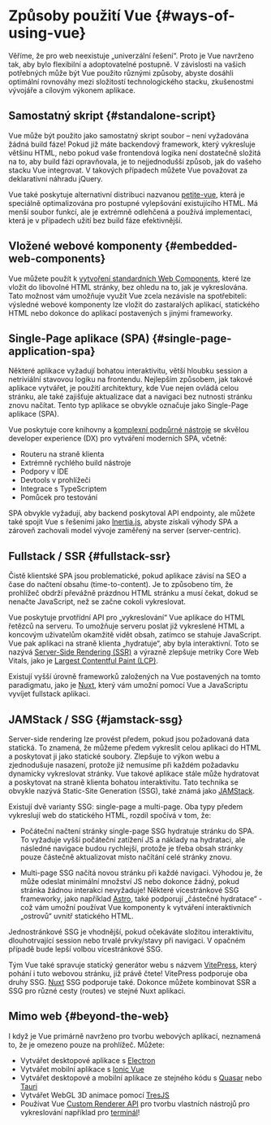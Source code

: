 # Způsoby použití Vue {#ways-of-using-vue}

Věříme, že pro web neexistuje „univerzální řešení“. Proto je Vue navrženo tak, aby bylo flexibilní a adoptovatelné postupně. V závislosti na vašich potřebných může být Vue použito různými způsoby, abyste dosáhli optimální rovnováhy mezi složitostí technologického stacku, zkušenostmi vývojáře a cílovým výkonem aplikace.

## Samostatný skript {#standalone-script}

Vue může být použito jako samostatný skript soubor – není vyžadována žádná build fáze! Pokud již máte backendový framework, který vykresluje většinu HTML, nebo pokud vaše frontendová logika není dostatečně složitá na to, aby build fázi opravňovala, je to nejjednodušší způsob, jak do vašeho stacku Vue integrovat. V takových případech můžete Vue považovat za deklarativní náhradu jQuery.

Vue také poskytuje alternativní distribuci nazvanou [petite-vue](https://github.com/vuejs/petite-vue), která je speciálně optimalizována pro postupné vylepšování existujícího HTML. Má menší soubor funkcí, ale je extrémně odlehčená a používá implementaci, která je v případech užití bez build fáze efektivnější.

## Vložené webové komponenty {#embedded-web-components}

Vue můžete použít k [vytvoření standardních Web Components](/guide/extras/web-components), které lze vložit do libovolné HTML stránky, bez ohledu na to, jak je vykreslována. Tato možnost vám umožňuje využít Vue zcela nezávisle na spotřebiteli: výsledné webové komponenty lze vložit do zastaralých aplikací, statického HTML nebo dokonce do aplikací postavených s&nbsp;jinými frameworky.

## Single-Page aplikace (SPA) {#single-page-application-spa}

Některé aplikace vyžadují bohatou interaktivitu, větší hloubku session a netriviální stavovou logiku na frontendu. Nejlepším způsobem, jak takové aplikace vytvářet, je použití architektury, kde Vue nejen ovládá celou stránku, ale také zajišťuje aktualizace dat a navigaci bez nutnosti stránku znovu načítat. Tento typ aplikace se obvykle označuje jako Single-Page aplikace (SPA).

Vue poskytuje core knihovny a [komplexní podpůrné nástroje](/guide/scaling-up/tooling) se skvělou developer experience (DX) pro vytváření moderních SPA, včetně:

- Routeru na straně klienta
- Extrémně rychlého build nástroje
- Podpory v IDE
- Devtools v prohlížeči
- Integrace s TypeScriptem
- Pomůcek pro testování

SPA obvykle vyžadují, aby backend poskytoval API endpointy, ale můžete také spojit Vue s řešeními jako [Inertia.js](https://inertiajs.com), abyste získali výhody SPA a zároveň zachovali model vývoje zaměřený na server (server-centric).

## Fullstack / SSR {#fullstack-ssr}

Čistě klientské SPA jsou problematické, pokud aplikace závisí na SEO a čase do načtení obsahu (time-to-content). Je to způsobeno tím, že prohlížeč obdrží převážně prázdnou HTML stránku a musí čekat, dokud se nenačte JavaScript, než se začne cokoli vykreslovat.

Vue poskytuje prvotřídní API pro „vykreslování“ Vue aplikace do HTML řetězců na serveru. To umožňuje serveru poslat již vykreslené HTML a koncovým uživatelům okamžitě vidět obsah, zatímco se stahuje JavaScript. Vue pak aplikaci na straně klienta „hydratuje“, aby byla interaktivní. Toto se nazývá [Server-Side Rendering (SSR)](/guide/scaling-up/ssr) a výrazně zlepšuje metriky Core Web Vitals, jako je [Largest Contentful Paint (LCP)](https://web.dev/lcp/).

Existují vyšší úrovně frameworků založených na Vue postavených na tomto paradigmatu, jako je [Nuxt](https://nuxt.com/), který vám umožní pomocí Vue a JavaScriptu vyvíjet fullstack aplikaci.

## JAMStack / SSG {#jamstack-ssg}

Server-side rendering lze provést předem, pokud jsou požadovaná data statická. To znamená, že můžeme předem vykreslit celou aplikaci do HTML a poskytovat ji jako statické soubory. Zlepšuje to výkon webu a zjednodušuje nasazení, protože již nemusíme při každém požadavku dynamicky vykreslovat stránky. Vue takové aplikace stále může hydratovat a poskytovat na straně klienta bohatou interaktivitu. Tato technika se obvykle nazývá Static-Site Generation (SSG), také známá jako [JAMStack](https://jamstack.org/what-is-jamstack/).

Existují dvě varianty SSG: single-page a multi-page. Oba typy předem vykreslují web do statického HTML, rozdíl spočívá v tom, že:

- Počáteční načtení stránky single-page SSG hydratuje stránku do SPA. To vyžaduje vyšší počáteční zatížení JS a náklady na hydrataci, ale následné navigace budou rychlejší, protože je třeba obsah stránky pouze částečně aktualizovat místo načítání celé stránky znovu.

- Multi-page SSG načítá novou stránku při každé navigaci. Výhodou je, že může odeslat minimální množství JS nebo dokonce žádný, pokud stránka žádnou interakci nevyžaduje! Některé vícestránkové SSG frameworky, jako například [Astro](https://astro.build/), také podporují „částečné hydratace“ - což vám umožní používat Vue komponenty k&nbsp;vytváření interaktivních „ostrovů“ uvnitř statického HTML.

Jednostránkové SSG je vhodnější, pokud očekáváte složitou interaktivitu, dlouhotrvající session nebo trvalé prvky/stavy při navigaci. V opačném případě bude lepší volbou vícestránkové SSG.

Tým Vue také spravuje statický generátor webu s názvem [VitePress](https://vitepress.dev/), který pohání i tuto webovou stránku, již právě čtete! VitePress podporuje oba druhy SSG. [Nuxt](https://nuxt.com/) SSG podporuje také. Dokonce můžete kombinovat SSR a SSG pro různé cesty (routes) ve stejné Nuxt aplikaci.

## Mimo web {#beyond-the-web}

I když je Vue primárně navrženo pro tvorbu webových aplikací, neznamená to, že je omezeno pouze na prohlížeč. Můžete:

- Vytvářet desktopové aplikace s [Electron](https://www.electronjs.org/)
- Vytvářet mobilní aplikace s [Ionic Vue](https://ionicframework.com/docs/vue/overview)
- Vytvářet desktopové a mobilní aplikace ze stejného kódu s [Quasar](https://quasar.dev/) nebo [Tauri](https://tauri.app)
- Vytvářet WebGL 3D animace pomocí [TresJS](https://tresjs.org/)
- Používat Vue [Custom Renderer API](/api/custom-renderer) pro tvorbu vlastních nástrojů pro vykreslování například pro [terminál](https://github.com/vue-terminal/vue-termui)!
